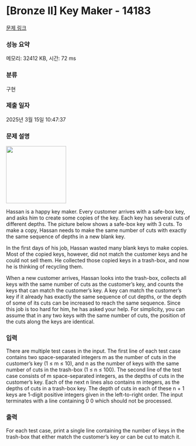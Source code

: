 # [Bronze II] Key Maker - 14183 

[문제 링크](https://www.acmicpc.net/problem/14183) 

### 성능 요약

메모리: 32412 KB, 시간: 72 ms

### 분류

구현

### 제출 일자

2025년 3월 15일 10:47:37

### 문제 설명

<p><img alt="" src="https://onlinejudgeimages.s3.amazonaws.com/problem/14183/%EC%8A%A4%ED%81%AC%EB%A6%B0%EC%83%B7%202016-12-29%20%EC%98%A4%ED%9B%84%201.10.35.png" style="height:156px; width:164px"></p>

<p>Hassan is a happy key maker. Every customer arrives with a safe-box key, and asks him to create some copies of the key. Each key has several cuts of different depths. The picture below shows a safe-box key with 3 cuts. To make a copy, Hassan needs to make the same number of cuts with exactly the same sequence of depths in a new blank key.</p>

<p>In the first days of his job, Hassan wasted many blank keys to make copies. Most of the copied keys, however, did not match the customer keys and he could not sell them. He collected those copied keys in a trash-box, and now he is thinking of recycling them.</p>

<p>When a new customer arrives, Hassan looks into the trash-box, collects all keys with the same number of cuts as the customer’s key, and counts the keys that can match the customer’s key. A key can match the customer’s key if it already has exactly the same sequence of cut depths, or the depth of some of its cuts can be increased to reach the same sequence. Since this job is too hard for him, he has asked your help. For simplicity, you can assume that in any two keys with the same number of cuts, the position of the cuts along the keys are identical.</p>

### 입력 

 <p>There are multiple test cases in the input. The first line of each test case contains two space-separated integers m as the number of cuts in the customer’s key (1 ≤ m ≤ 10), and n as the number of keys with the same number of cuts in the trash-box (1 ≤ n ≤ 100). The second line of the test case consists of m space-separated integers, as the depths of cuts in the customer’s key. Each of the next n lines also contains m integers, as the depths of cuts in a trash-box key. The depth of cuts in each of these n + 1 keys are 1-digit positive integers given in the left-to-right order. The input terminates with a line containing 0 0 which should not be processed.</p>

### 출력 

 <p>For each test case, print a single line containing the number of keys in the trash-box that either match the customer’s key or can be cut to match it.</p>


